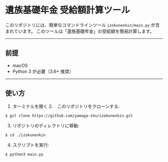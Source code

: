 # 遺族基礎年金 受給額計算ツール

このリポジトリには、簡単なコマンドラインツール `izokunenkin/main.py` が含まれています。
このツールは「遺族基礎年金」の受給額を簡易計算します。

---

## 前提
- macOS
- Python 3 が必要（3.6+ 推奨）

---

## 使い方

1. ターミナルを開く
2.　このリポジトリをクローンする:
```
$ git clone https://github.com/yamaga-shu/izokunenkin.git
```
3. リポジトリのディレクトリに移動:
```
$ cd ./izokunenkin
```
4. スクリプトを実行:
```
$ python3 main.py
```
